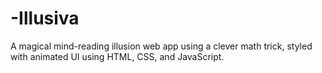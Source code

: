 # -Illusiva
A magical mind-reading illusion web app using a clever math trick, styled with animated UI using HTML, CSS, and JavaScript.
